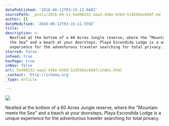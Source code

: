 ```yaml
---
datePublished: '2016-06-12T03:15:12.668Z'
sourcePath: _posts/2016-06-11-5ed98332-aaa2-436e-b5bd-514556ac69df.md
author: []
dateModified: '2016-06-12T03:15:11.559Z'
title: ''
description: >-
  Nestled at the bottom of a 60 Acres Jungle reserve, where the “Mountain meets
  the Sea” and a beach at your doorsteps, Playa Escondida Lodge is a unique
  experience for the adventurous traveler searching for total privacy.
starred: false
inFeed: true
hasPage: true
inNav: false
url: 5ed98332-aaa2-436e-b5bd-514556ac69df/index.html
_context: 'http://schema.org'
_type: Article

---
```

![](https://the-grid-user-content.s3-us-west-2.amazonaws.com/6dd45d29-88d6-4444-a4a8-2b3f514c6157.jpg)

Nestled at the bottom of a 60 Acres Jungle reserve, where the "Mountain meets the Sea" and a beach at your doorsteps, Playa Escondida Lodge is a unique experience for the adventurous traveler searching for total privacy.